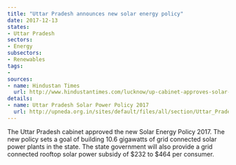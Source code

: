 ```yaml
---
title: "Uttar Pradesh announces new solar energy policy"
date: 2017-12-13
states:
- Uttar Pradesh
sectors:
- Energy
subsectors:
- Renewables
tags:
- 
sources:
- name: Hindustan Times
  url: http://www.hindustantimes.com/lucknow/up-cabinet-approves-solar-policy-nod-to-application-for-jewar-airport/story-yfSoeglwQXdCGogBJoRzdI.html
details:
- name: Uttar Pradesh Solar Power Policy 2017
  url: http://upneda.org.in/sites/default/files/all/section/Uttar_Pradesh_Solar_Power_Policy-2017___Final_Draft_.pdf
---
```


The Uttar Pradesh cabinet approved the new Solar Energy Policy 2017. The new policy sets a goal of building 10.6 gigawatts of grid connected solar power plants in the state. The state government will also provide a grid connected rooftop solar power subsidy of $232 to $464 per consumer. 
